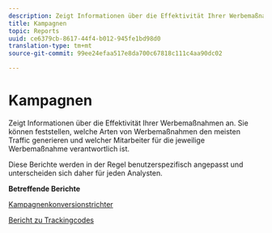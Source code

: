 ```yaml
---
description: Zeigt Informationen über die Effektivität Ihrer Werbemaßnahmen an. Sie können feststellen, welche Arten von Werbemaßnahmen den meisten Traffic generieren und welcher Mitarbeiter für die jeweilige Werbemaßnahme verantwortlich ist.
title: Kampagnen
topic: Reports
uuid: ce6379cb-8617-44f4-b012-945fe1bd98d0
translation-type: tm+mt
source-git-commit: 99ee24efaa517e8da700c67818c111c4aa90dc02

---
```



# Kampagnen

Zeigt Informationen über die Effektivität Ihrer Werbemaßnahmen an. Sie können feststellen, welche Arten von Werbemaßnahmen den meisten Traffic generieren und welcher Mitarbeiter für die jeweilige Werbemaßnahme verantwortlich ist.

Diese Berichte werden in der Regel benutzerspezifisch angepasst und unterscheiden sich daher für jeden Analysten.

**Betreffende Berichte**

[Kampagnenkonversionstrichter](/help/components/c-variables/dimensionslist/reports-campaign-conversion-funnel.md)

[Bericht zu Trackingcodes](/help/components/c-variables/dimensionslist/reports-tracking-codes.md)
